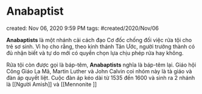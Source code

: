 # Anabaptist

created: Nov 06, 2020 9:59 PM
tags: #created/2020/Nov/06

**Anabaptists** là một nhánh cải cách đạo Cơ đốc chống đối việc rửa tội cho trẻ sơ sinh. Vì họ cho rằng, theo kinh thánh Tân Ước, người trưởng thành có đủ nhận biết và tự do mới có quyền chọn lựa chịu phép rửa hay không. 

Rửa tội còn được gọi là báp-têm, **Anabaptists** nghĩa là báp-têm lại. Giáo hội Công Giáo La Mã, Martin Luther và John Calvin coi nhóm này là tà giáo và đàn áp quyết liệt. Cuộc đàn áp kéo dài từ 1535 đến 1600 và sinh ra 2 nhánh là [[Người Amish]] và [[Mennonite ]]